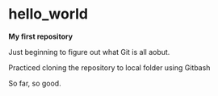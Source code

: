 # hello_world
**My first repository**

Just beginning to figure out what Git is all aobut.

Practiced cloning the repository to local folder using Gitbash

So far, so good.
